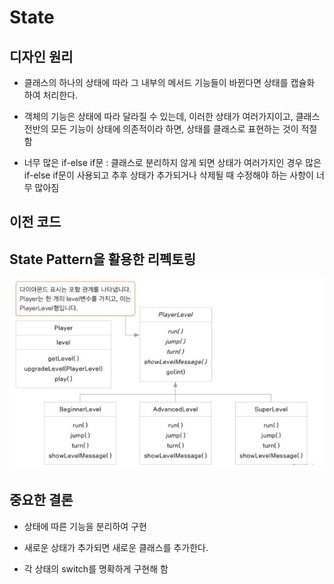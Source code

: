 # State

## 디자인 원리

- 클래스의 하나의 상태에 따라 그 내부의 메서드 기능들이 바뀐다면 상태를 캡슐화 하여 처리한다.

- 객체의 기능은 상태에 따라 달라질 수 있는데, 이러한 상태가 여러가지이고, 클래스 전반의 모든 기능이 상태에 의존적이라 하면, 상태를 클래스로 표현하는 것이 적절함
   
- 너무 많은 if-else if문 : 클래스로 분리하지 않게 되면 상태가 여러가지인 경우 많은 if-else if문이 사용되고 추후 상태가 추가되거나 삭제될 때 수정해야 하는 사항이 너무 많아짐

## 이전 코드


## State Pattern을 활용한 리펙토링

![state](./img/state.JPG)

## 중요한 결론 

- 상태에 따른 기능을 분리하여 구현

- 새로운 상태가 추가되면 새로운 클래스를 추가한다.

- 각 상태의 switch를 명확하게 구현해 함 


